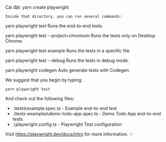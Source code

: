 Cài đặt: 
    yarn create playwright


    
    Inside that directory, you can run several commands:

yarn playwright test
  Runs the end-to-end tests.

yarn playwright test --project=chromium
  Runs the tests only on Desktop Chrome.

yarn playwright test example
  Runs the tests in a specific file.

yarn playwright test --debug
  Runs the tests in debug mode.

yarn playwright codegen
  Auto generate tests with Codegen.

We suggest that you begin by typing:

    yarn playwright test

And check out the following files:
  - .\tests\example.spec.ts - Example end-to-end test
  - .\tests-examples\demo-todo-app.spec.ts - Demo Todo App end-to-end tests
  - .\playwright.config.ts - Playwright Test configuration

Visit https://playwright.dev/docs/intro for more information. ✨